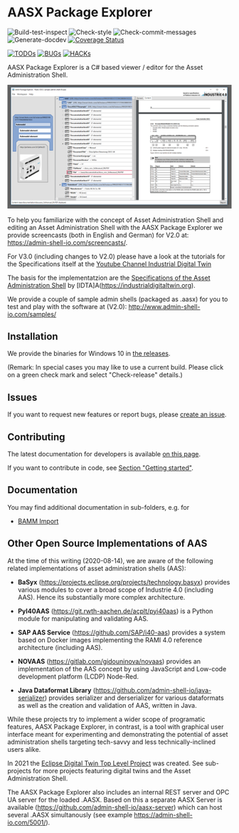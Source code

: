 # AASX Package Explorer

![Build-test-inspect](
https://github.com/admin-shell-io/aasx-package-explorer/actions/workflows/build-test-inspect.yml/badge.svg
) ![Check-style](
https://github.com/admin-shell-io/aasx-package-explorer/actions/workflows/check-style.yml/badge.svg
) ![Check-commit-messages](
https://github.com/admin-shell-io/aasx-package-explorer/actions/workflows/check-commit-messages.yml/badge.svg
) ![Generate-docdev](
https://github.com/admin-shell-io/aasx-package-explorer/workflows/Generate-docdev/badge.svg
) [![Coverage Status](
https://coveralls.io/repos/github/admin-shell-io/aasx-package-explorer/badge.svg?branch=master
)](
https://coveralls.io/github/admin-shell-io/aasx-package-explorer?branch=master
)

[![TODOs](
https://admin-shell-io.github.io/aasx-package-explorer/todos/badges/TODOs.svg
)](
https://github.com/admin-shell-io/aasx-package-explorer/blob/gh-pages/todos/task-list/task-list-by-file.md
) [![BUGs](
https://admin-shell-io.github.io/aasx-package-explorer/todos/badges/BUGs.svg
)](
https://github.com/admin-shell-io/aasx-package-explorer/blob/gh-pages/todos/task-list/task-list-by-file.md
) [![HACKs](
https://admin-shell-io.github.io/aasx-package-explorer/todos/badges/HACKs.svg
)](
https://github.com/admin-shell-io/aasx-package-explorer/blob/gh-pages/todos/task-list/task-list-by-file.md
)

AASX Package Explorer is a C# based viewer / editor for the 
Asset Administration Shell.

![screenshot](
https://github.com/admin-shell-io/aasx-package-explorer/raw/master/screenshot.png
)

To help you familiarize with the concept of Asset Administration Shell and editing an Asset Administration Shell with the AASX Package Explorer
we provide screencasts (both in English and German) for V2.0 at: 
https://admin-shell-io.com/screencasts/.

For V3.0 (including changes to V2.0) please have a look at the tutorials for the Specifications itself at the [Youtube Channel Industrial Digital Twin](https://www.youtube.com/playlist?list=PLCO0zeX96Ia1hsToD9lRPDMI4P-kbt_CT) 

The basis for the implementatzion are the [Specifications of the Asset Administration Shell](https://industrialdigitaltwin.org/en/content-hub/aasspecifications
) by [IDTA]A(https://industrialdigitaltwin.org).

We provide a couple of sample admin shells (packaged as .aasx) for you to 
test and play with the software at (V2.0):
http://www.admin-shell-io.com/samples/

## Installation

We provide the binaries for Windows 10 in [the releases](
https://github.com/admin-shell-io/aasx-package-explorer/releases). 

(Remark: In special cases you may like to use a current build.
Please click on a green check mark and select "Check-release" details.)

## Issues

If you want to request new features or report bugs, please 
[create an issue](
https://github.com/admin-shell-io/aasx-package-explorer/issues/new/choose). 

## Contributing

The latest documentation for developers is available [on this page](
https://admin-shell-io.github.io/aasx-package-explorer/devdoc/
).

If you want to contribute in code, see [Section "Getting started"](
https://admin-shell-io.github.io/aasx-package-explorer/devdoc/getting-started/intro.html
).

## Documentation

You may find additional documentation in sub-folders, e.g. for
- [BAMM Import](https://github.com/admin-shell-io/aasx-package-explorer/tree/main/src/AasxBammRdfImExport)

## Other Open Source Implementations of AAS

At the time of this writing (2020-08-14), we are aware of the following related
implementations of asset administration shells (AAS):

* **BaSyx** (https://projects.eclipse.org/projects/technology.basyx) provides
  various modules to cover a broad scope of Industrie 4.0 (including AAS).
  Hence its substantially more complex architecture. 
  
* **PyI40AAS** (https://git.rwth-aachen.de/acplt/pyi40aas) is a Python 
  module for manipulating and validating AAS. 
  
* **SAP AAS Service** (https://github.com/SAP/i40-aas) provides a system based
  on Docker images implementing the RAMI 4.0 reference architecture (including
  AAS).

*	**NOVAAS** (https://gitlab.com/gidouninova/novaas) provides an implementation
  of the AAS concept by using JavaScript and Low-code development platform (LCDP)
  Node-Red.

* **Java Dataformat Library** (https://github.com/admin-shell-io/java-serializer)
  provides serializer and derserializer for various dataformats as well as the
  creation and validation of AAS, written in Java.

While these projects try to implement a wider scope of programatic features,
AASX Package Explorer, in contrast, is a tool with graphical user interface 
meant for experimenting and demonstrating the potential of asset administration
shells targeting tech-savvy and less technically-inclined users alike.

In 2021 the [Eclipse Digital Twin Top Level Project](https://projects.eclipse.org/projects/dt) 
was created. See sub-projects for more projects featuring digital twins and the Asset Administration Shell.

The AASX Package Explorer also includes an internal REST server and OPC UA
server for the loaded .AASX. Based on this a separate AASX Server is
available (https://github.com/admin-shell-io/aasx-server) which can host
several .AASX simultanously (see example https://admin-shell-io.com/5001/).

